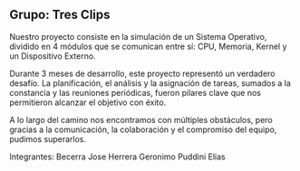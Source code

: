 ## Grupo: Tres Clips

 Nuestro proyecto consiste en la simulación de un Sistema Operativo, dividido en 4 módulos que se comunican entre sí: CPU, Memoria, Kernel y un Dispositivo Externo.

 Durante 3 meses de desarrollo, este proyecto representó un verdadero desafío. La planificación, el análisis y la asignación de tareas, sumados a la constancia y las reuniones periódicas, fueron pilares clave que nos permitieron alcanzar el objetivo con éxito.

  A lo largo del camino nos encontramos con múltiples obstáculos, pero gracias a la comunicación, la colaboración y el compromiso del equipo, pudimos superarlos.


Integrantes:
Becerra Jose
Herrera Geronimo
Puddini Elias

